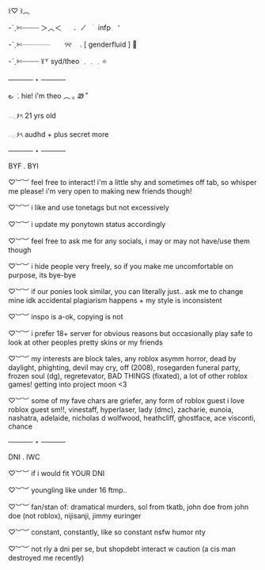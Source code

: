 ꒰♡ ꒱︵
           
-ˋˏ✄┈┈┈┈ ＞︿＜      ׅ⠀⠀𝅄⠀⠀̸ ⠀ׄ⠀infp ⠀٬⠀⠀

-ˋˏ✄┈┈┈┈ ㅤㅤ୨୧ ㅤ.    [ genderfluid ]    🦔

-ˋˏ✄┈┈┈┈ ꒦꒷  syd/theo ﹒﹒﹒⭐️

 ───── ⋆ ─────


౿ ݁  .      hie! i'm theo        ︵   ｡ Ꮺ ˚

 𓂃۶ৎ 21 yrs old
 
 𓂃۶ৎ audhd + plus secret more

 ───── ⋆ ─────

 BYF . BYI

 ♡︶︶ feel free to interact! i'm a little shy and sometimes off tab, so whisper me please! i'm very open to making new friends though!

 ♡︶︶ i like and use tonetags but not excessively

 ♡︶︶ i update my ponytown status accordingly

 ♡︶︶ feel free to ask me for any socials, i may or may not have/use them though

 ♡︶︶ i hide people very freely, so if you make me uncomfortable on purpose, its bye-bye

 ♡︶︶ if our ponies look similar, you can literally just.. ask me to change mine idk accidental plagiarism happens + my style is inconsistent

 ♡︶︶ inspo is a-ok, copying is not

 ♡︶︶ i prefer 18+ server for obvious reasons but occasionally play safe to look at other peoples pretty skins or my friends

 ♡︶︶ my interests are block tales, any roblox asymm horror, dead by daylight, phighting, devil may cry, off (2008), rosegarden funeral party, frozen soul (dg), regretevator, BAD THINGS (fixated), a lot of other roblox games! getting into project moon <3

 ♡︶︶ some of my fave chars are griefer, any form of roblox guest i love roblox guest sm!!, vinestaff, hyperlaser, lady (dmc), zacharie, eunoia, nashatra, adelaide, nicholas d wolfwood, heathcliff, ghostface, ace visconti, chance

 ───── ⋆ ─────
 
 DNI . IWC

♡︶︶ if i would fit YOUR DNI

♡︶︶ youngling like under 16 ftmp..

♡︶︶ fan/stan of: dramatical murders, sol from tkatb, john doe from john doe (not roblox), nijisanji, jimmy euringer

♡︶︶ constant, constantly, like so constant nsfw humor nty

♡︶︶ not rly a dni per se, but shopdebt interact w caution (a cis man destroyed me recently)
